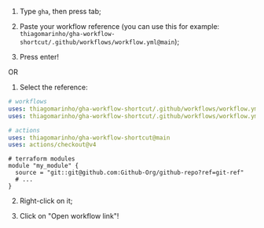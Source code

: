 1. Type `gha`, then press tab;

2. Paste your workflow reference (you can use this for example: `thiagomarinho/gha-workflow-shortcut/.github/workflows/workflow.yml@main`);

3. Press enter!

OR

1. Select the reference:

```yaml
# workflows
uses: thiagomarinho/gha-workflow-shortcut/.github/workflows/workflow.yml@main
uses: thiagomarinho/gha-workflow-shortcut/.github/workflows/workflow.yml@v1.0.0

# actions
uses: thiagomarinho/gha-workflow-shortcut@main
uses: actions/checkout@v4
```

```hcl
# terraform modules
module "my_module" {
  source = "git::git@github.com:Github-Org/github-repo?ref=git-ref"
  # ...
}
```

2. Right-click on it;

3. Click on "Open workflow link"!